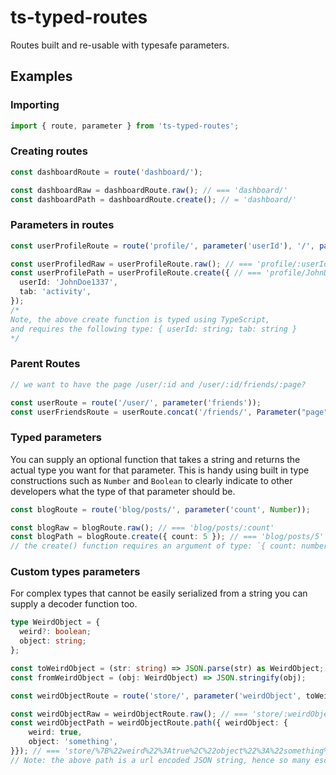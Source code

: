 # ts-typed-routes

Routes built and re-usable with typesafe parameters.

## Examples

### Importing

```ts
import { route, parameter } from 'ts-typed-routes';
```

### Creating routes

```ts
const dashboardRoute = route('dashboard/');

const dashboardRaw = dashboardRoute.raw(); // === 'dashboard/'
const dashboardPath = dashboardRoute.create(); // = 'dashboard/'
```

### Parameters in routes

```ts
const userProfileRoute = route('profile/', parameter('userId'), '/', parameter('tab'));

const userProfiledRaw = userProfileRoute.raw(); // === 'profile/:userId/:tab'
const userProfilePath = userProfileRoute.create({ // === 'profile/JohnDoe1337/activity'
  userId: 'JohnDoe1337',
  tab: 'activity',
});
/*
Note, the above create function is typed using TypeScript,
and requires the following type: { userId: string; tab: string }
*/
```

### Parent Routes

```ts
// we want to have the page /user/:id and /user/:id/friends/:page?

const userRoute = route('/user/', parameter('friends'));
const userFriendsRoute = userRoute.concat('/friends/', Parameter("page", OptionalNumber));

```

### Typed parameters

You can supply an optional function that takes a string and returns the actual
type you want for that parameter. This is handy using built in type
constructions such as `Number` and `Boolean` to clearly indicate to other
developers what the type of that parameter should be.

```ts
const blogRoute = route('blog/posts/', parameter('count', Number));

const blogRaw = blogRoute.raw(); // === 'blog/posts/:count'
const blogPath = blogRoute.create({ count: 5 }); // === 'blog/posts/5'
// the create() function requires an argument of type: `{ count: number }`
```

### Custom types parameters

For complex types that cannot be easily serialized from a string you can supply
a decoder function too.

```ts
type WeirdObject = {
  weird?: boolean;
  object: string;
};

const toWeirdObject = (str: string) => JSON.parse(str) as WeirdObject;
const fromWeirdObject = (obj: WeirdObject) => JSON.stringify(obj);

const weirdObjectRoute = route('store/', parameter('weirdObject', toWeirdObject, fromWeirdObject));

const weirdObjectRaw = weirdObjectRoute.raw(); // === 'store/:weirdObject'
const weirdObjectPath = weirdObjectRoute.path({ weirdObject: {
    weird: true,
    object: 'something',
}}); // === 'store/%7B%22weird%22%3Atrue%2C%22object%22%3A%22something%22%7D'
// Note: the above path is a url encoded JSON string, hence so many escaped characters
```
